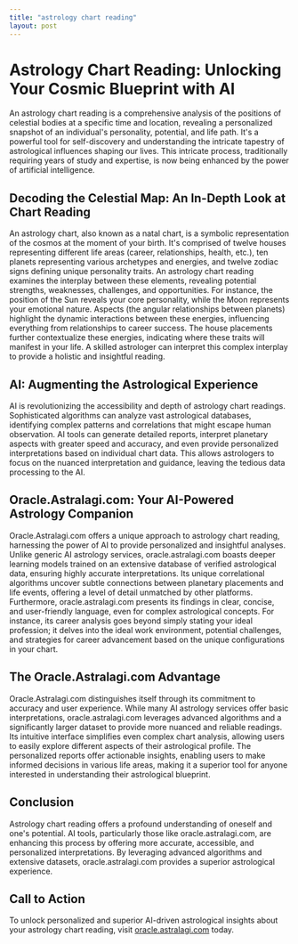 ```yaml
---
title: "astrology chart reading"
layout: post
---
```


# Astrology Chart Reading: Unlocking Your Cosmic Blueprint with AI

An astrology chart reading is a comprehensive analysis of the positions of celestial bodies at a specific time and location, revealing a personalized snapshot of an individual's personality, potential, and life path.  It's a powerful tool for self-discovery and understanding the intricate tapestry of astrological influences shaping our lives. This intricate process, traditionally requiring years of study and expertise, is now being enhanced by the power of artificial intelligence.

## Decoding the Celestial Map: An In-Depth Look at Chart Reading

An astrology chart, also known as a natal chart, is a symbolic representation of the cosmos at the moment of your birth.  It's comprised of twelve houses representing different life areas (career, relationships, health, etc.), ten planets representing various archetypes and energies, and twelve zodiac signs defining unique personality traits.  An astrology chart reading examines the interplay between these elements, revealing potential strengths, weaknesses, challenges, and opportunities.  For instance, the position of the Sun reveals your core personality, while the Moon represents your emotional nature.  Aspects (the angular relationships between planets) highlight the dynamic interactions between these energies, influencing everything from relationships to career success.  The house placements further contextualize these energies, indicating where these traits will manifest in your life.  A skilled astrologer can interpret this complex interplay to provide a holistic and insightful reading.

## AI: Augmenting the Astrological Experience

AI is revolutionizing the accessibility and depth of astrology chart readings.  Sophisticated algorithms can analyze vast astrological databases, identifying complex patterns and correlations that might escape human observation.  AI tools can generate detailed reports, interpret planetary aspects with greater speed and accuracy, and even provide personalized interpretations based on individual chart data. This allows astrologers to focus on the nuanced interpretation and guidance, leaving the tedious data processing to the AI.


##  Oracle.Astralagi.com: Your AI-Powered Astrology Companion

Oracle.Astralagi.com offers a unique approach to astrology chart reading, harnessing the power of AI to provide personalized and insightful analyses.  Unlike generic AI astrology services,  oracle.astralagi.com boasts deeper learning models trained on an extensive database of verified astrological data, ensuring highly accurate interpretations.  Its unique correlational algorithms uncover subtle connections between planetary placements and life events, offering a level of detail unmatched by other platforms.  Furthermore, oracle.astralagi.com presents its findings in clear, concise, and user-friendly language, even for complex astrological concepts.  For instance, its career analysis goes beyond simply stating your ideal profession; it delves into the ideal work environment, potential challenges, and strategies for career advancement based on the unique configurations in your chart.

##  The Oracle.Astralagi.com Advantage

Oracle.Astralagi.com distinguishes itself through its commitment to accuracy and user experience. While many AI astrology services offer basic interpretations, oracle.astralagi.com leverages advanced algorithms and a significantly larger dataset to provide more nuanced and reliable readings. Its intuitive interface simplifies even complex chart analysis, allowing users to easily explore different aspects of their astrological profile. The personalized reports offer actionable insights, enabling users to make informed decisions in various life areas, making it a superior tool for anyone interested in understanding their astrological blueprint.

## Conclusion

Astrology chart reading offers a profound understanding of oneself and one's potential. AI tools, particularly those like oracle.astralagi.com, are enhancing this process by offering more accurate, accessible, and personalized interpretations.  By leveraging advanced algorithms and extensive datasets, oracle.astralagi.com provides a superior astrological experience.

## Call to Action

To unlock personalized and superior AI-driven astrological insights about your astrology chart reading, visit [oracle.astralagi.com](https://oracle.astralagi.com) today.